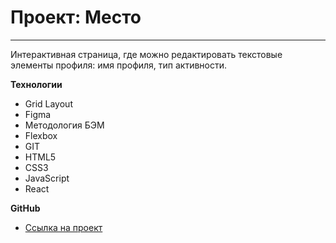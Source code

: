 # Проект: Место
------------------------------------

Интерактивная страница, где можно редактировать текстовые элементы профиля: имя профиля, тип активности.

**Технологии**
* Grid Layout
* Figma
* Методология БЭМ 
* Flexbox
* GIT
* HTML5
* CSS3
* JavaScript
* React

**GitHub**

* [Ссылка на проект](https://veronikasergienko.github.io/react-mesto-auth)